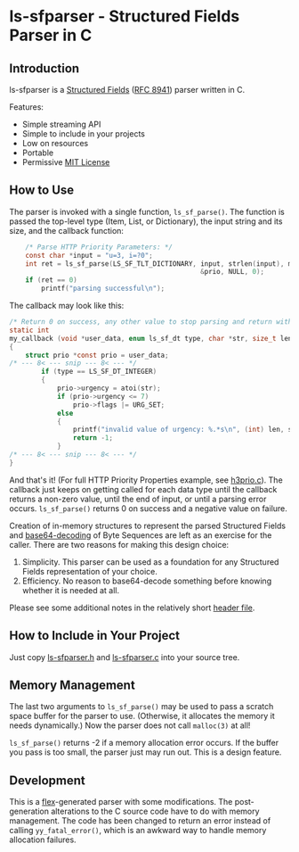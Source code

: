 # ls-sfparser - Structured Fields Parser in C

## Introduction

ls-sfparser is a [Structured Fields](https://github.com/httpwg/wiki/wiki/Structured-Fields)
([RFC 8941](https://www.rfc-editor.org/rfc/rfc8941.html)) parser written in C.

Features:
- Simple streaming API
- Simple to include in your projects
- Low on resources
- Portable
- Permissive [MIT License](LICENSE)

## How to Use

The parser is invoked with a single function, `ls_sf_parse()`.  The function is passed the top-level type (Item, List, or Dictionary), the input string and
its size, and the callback function:

```c
    /* Parse HTTP Priority Parameters: */
    const char *input = "u=3, i=?0";
    int ret = ls_sf_parse(LS_SF_TLT_DICTIONARY, input, strlen(input), my_callback,
                                                &prio, NULL, 0);
    if (ret == 0)
        printf("parsing successful\n");
```

The callback may look like this:

```c
/* Return 0 on success, any other value to stop parsing and return with failure. */
static int
my_callback (void *user_data, enum ls_sf_dt type, char *str, size_t len, int off)
{
    struct prio *const prio = user_data;
/* --- 8< --- snip --- 8< --- */
        if (type == LS_SF_DT_INTEGER)
        {   
            prio->urgency = atoi(str);
            if (prio->urgency <= 7)
                prio->flags |= URG_SET;
            else
            {
                printf("invalid value of urgency: %.*s\n", (int) len, str);
                return -1;  
            }
/* --- 8< --- snip --- 8< --- */
}
```

And that's it!  (For full HTTP Priority Properties example, see [h3prio.c](h3prio.c)).  The callback just keeps on getting called
for each data type until the callback returns a non-zero value, until the end of input, or until a parsing error occurs.
`ls_sf_parse()` returns 0 on success and a negative value on failure.

Creation of in-memory structures to represent the parsed Structured Fields and [base64-decoding](
https://tools.ietf.org/html/draft-ietf-httpbis-header-structure-19#section-4.2.7) of Byte Sequences are left as an exercise for the
caller.  There are two reasons for making this design choice:
1. Simplicity.  This parser can be used as a foundation for any Structured Fields representation of your choice.
1. Efficiency.  No reason to base64-decode something before knowing whether it is needed at all.

Please see some additional notes in the relatively short [header file](ls-sfparser.h).

## How to Include in Your Project

Just copy [ls-sfparser.h](ls-sfparser.h) and [ls-sfparser.c](ls-sfparser.c) into your source tree.

## Memory Management

The last two arguments to `ls_sf_parse()` may be used to pass a scratch space buffer for the parser to use.  (Otherwise, it allocates
the memory it needs dynamically.)  Now the parser does not call `malloc(3)` at all!

`ls_sf_parse()` returns -2 if a memory allocation error occurs.  If the buffer you pass is too small, the parser just may run out.
This is a design feature.

## Development

This is a [flex](https://en.wikipedia.org/wiki/Flex_(lexical_analyser_generator))-generated parser with some modifications.
The post-generation alterations to the C source code have to do with memory management.  The code has been changed to return
an error instead of calling `yy_fatal_error()`, which is an awkward way to handle memory allocation failures.
